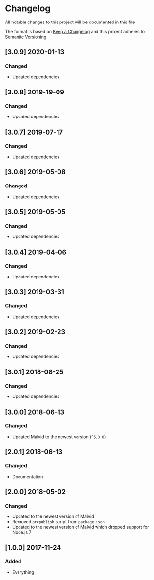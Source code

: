 # Changelog

All notable changes to this project will be documented in this file.

The format is based on [Keep a Changelog](http://keepachangelog.com/en/1.0.0/) and this project adheres to [Semantic Versioning](http://semver.org/spec/v2.0.0.html).

## [3.0.9] 2020-01-13

### Changed

- Updated dependencies

## [3.0.8] 2019-19-09

### Changed

- Updated dependencies

## [3.0.7] 2019-07-17

### Changed

- Updated dependencies

## [3.0.6] 2019-05-08

### Changed

- Updated dependencies

## [3.0.5] 2019-05-05

### Changed

- Updated dependencies

## [3.0.4] 2019-04-06

### Changed

- Updated dependencies

## [3.0.3] 2019-03-31

### Changed

- Updated dependencies

## [3.0.2] 2019-02-23

### Changed

- Updated dependencies

## [3.0.1] 2018-08-25

### Changed

- Updated dependencies

## [3.0.0] 2018-06-13

### Changed

- Updated Malvid to the newest version (`^5.0.0`)

## [2.0.1] 2018-06-13

### Changed

- Documentation

## [2.0.0] 2018-05-02

### Changed

- Updated to the newest version of Malvid
- Removed `prepublish` script from `package.json`
- Updated to the newest version of Malvid which dropped support for Node.js 7

## [1.0.0] 2017-11-24

### Added

- Everything